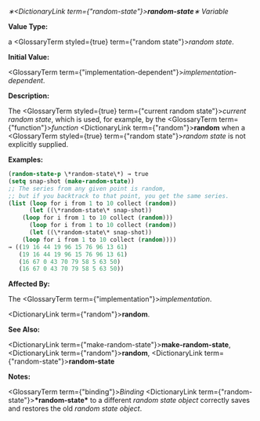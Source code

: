 *∗<DictionaryLink  term={"*random-state*"}><b>*random-state*</b></DictionaryLink>∗ Variable* 



**Value Type:** 



a <GlossaryTerm styled={true} term={"random state"}><i>random state</i></GlossaryTerm>. 



**Initial Value:** 



<GlossaryTerm  term={"implementation-dependent"}><i>implementation-dependent</i></GlossaryTerm>. 



**Description:** 



The <GlossaryTerm styled={true} term={"current random state"}><i>current random state</i></GlossaryTerm>, which is used, for example, by the <GlossaryTerm  term={"function"}><i>function</i></GlossaryTerm> <DictionaryLink  term={"random"}><b>random</b></DictionaryLink> when a <GlossaryTerm styled={true} term={"random state"}><i>random state</i></GlossaryTerm> is not explicitly supplied. 







 



 



**Examples:**
```lisp
(random-state-p \*random-state\*) → true 
(setq snap-shot (make-random-state)) 
;; The series from any given point is random, 
;; but if you backtrack to that point, you get the same series. 
(list (loop for i from 1 to 10 collect (random)) 
      (let ((\*random-state\* snap-shot)) 
	(loop for i from 1 to 10 collect (random))) 
      (loop for i from 1 to 10 collect (random)) 
      (let ((\*random-state\* snap-shot)) 
	(loop for i from 1 to 10 collect (random)))) 
→ ((19 16 44 19 96 15 76 96 13 61) 
   (19 16 44 19 96 15 76 96 13 61) 
   (16 67 0 43 70 79 58 5 63 50) 
   (16 67 0 43 70 79 58 5 63 50)) 
```
**Affected By:** 



The <GlossaryTerm  term={"implementation"}><i>implementation</i></GlossaryTerm>. 



<DictionaryLink  term={"random"}><b>random</b></DictionaryLink>. 



**See Also:** 



<DictionaryLink  term={"make-random-state"}><b>make-random-state</b></DictionaryLink>, <DictionaryLink  term={"random"}><b>random</b></DictionaryLink>, <DictionaryLink  term={"random-state"}><b>random-state</b></DictionaryLink> 



**Notes:** 



<GlossaryTerm  term={"binding"}><i>Binding</i></GlossaryTerm> <DictionaryLink  term={"random-state"}><b>\*random-state\*</b></DictionaryLink> to a different *random state object* correctly saves and restores the old *random state object*. 



